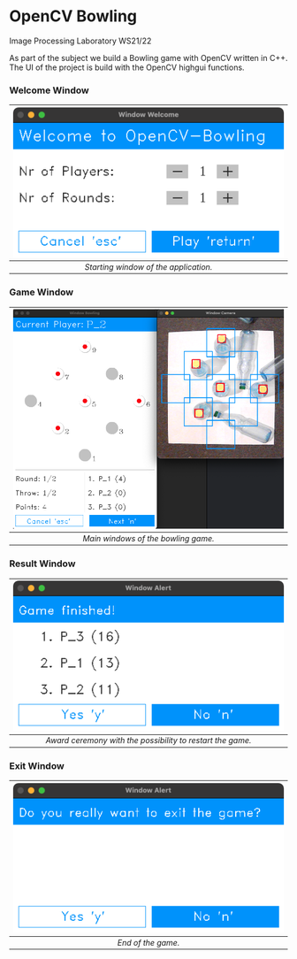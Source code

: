 # OpenCV Bowling
Image Processing Laboratory WS21/22 

As part of the subject we build a Bowling game with OpenCV written in C++. The UI of the project is build with the OpenCV highgui functions.

### Welcome Window
| ![WindowWelcome.png](./TestOpenCV/asset/WindowWelcome.png) | 
|:--:| 
| *Starting window of the application.* |

### Game Window
| ![WindowGame.png](./TestOpenCV/asset/WindowGame.png) | 
|:--:| 
| *Main windows of the bowling game.* |

### Result Window
| ![WindowGameFinished.png](./TestOpenCV/asset/WindowGameFinished.png) | 
|:--:| 
| *Award ceremony with the possibility to restart the game.* |

### Exit Window
| ![WindowExitGame.png](./TestOpenCV/asset/WindowExitGame.png) | 
|:--:| 
| *End of the game.* |

